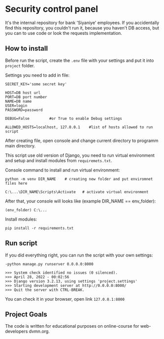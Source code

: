 # Security control panel

It's the internal repository for bank 'Siyaniye' employees. If you accidentally find this repository, you couldn't run it, because you haven't DB access, but you can to use code or look the requests implementation.

## How to install

Before run the script, create the `.env` file with your settings and put it into `project` folder. 

Settings you need to add in file:

```
SECRET_KEY='some secret key'

HOST=DB host url
PORT=DB port number
NAME=DB name
USER=login
PASSWORD=password

DEBUG=False         #or True to enable Debug settings

ALLOWED_HOSTS=localhost, 127.0.0.1    #list of hosts allowed to run script
```

After creating file, open console and change current directory to programm main directory.

This script use old version of Django, you need to run virtual environment and setup and install modules from `requiremets.txt`.

Console command to install and run virtual environment:

```
python -m venv DIR_NAME    # creating new folder and put enviromnet files here

C:\...\DIR_NAME\Scripts\Activate   # activate virtual environment
```
 
After that, your console will looks like (example DIR_NAME == env_folder):

```
(env_folder) C:\...
```

Install modules:

```
pip install -r requirements.txt
```

## Run script

If you did everything right, you can run the script with your own settings:

```
-python manage.py runserver 0.0.0.0:8000

>>> System check identified no issues (0 silenced).
>>> April 28, 2022 - 00:02:56
>>> Django version 3.2.13, using settings 'project.settings'
>>> Starting development server at http://0.0.0.0:8000/
>>> Quit the server with CTRL-BREAK.
```

You can check it in your browser, open link `127.0.0.1:8000`

## Project Goals
The code is written for educational purposes on online-course for web-developers dvmn.org.
